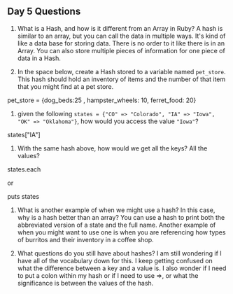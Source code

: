 ## Day 5 Questions

1. What is a Hash, and how is it different from an Array in Ruby?
A hash is similar to an array, but you can call the data in multiple ways. It's kind of like a data base for storing data. There is no order to it like there is in an Array. You can also store multiple pieces of information for one piece of data in a Hash.

1. In the space below, create a Hash stored to a variable named `pet_store`.  This hash should hold an inventory of items and the number of that item that you might find at a pet store.

pet_store = {dog_beds:25 , hampster_wheels: 10, ferret_food: 20}

1. given the following `states = {"CO" => "Colorado", "IA" => "Iowa", "OK" => "Oklahoma"}`, how would you access the value `"Iowa"`?

states["IA"]

1. With the same hash above, how would we get all the keys?  All the values?

states.each

or

puts states

1. What is another example of when we might use a hash?  In this case, why is a hash better than an array?
You can use a hash to print both the abbreviated version of a state and the full name. Another example of when you might want to use one is when you are referencing how types of burritos and their inventory in a coffee shop.

1. What questions do you still have about hashes?
I am still wondering if I have all of the vocabulary down for this. I keep getting confused on what the difference between a key and a value is. I also wonder if I need to put a colon within my hash or if I need to use =>, or what the significance is between the values of the hash. 
